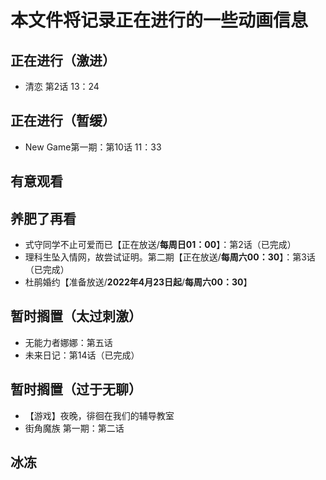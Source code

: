 # 本文件将记录正在进行的一些动画信息

## 正在进行（激进）

- 清恋 第2话 13：24


## 正在进行（暂缓）

- New Game第一期：第10话 11：33

## 有意观看


## 养肥了再看

- 式守同学不止可爱而已【正在放送/**每周日01：00**】：第2话（已完成）
- 理科生坠入情网，故尝试证明。第二期【正在放送/**每周六00：30**】：第3话（已完成）
- 杜鹃婚约【准备放送/**2022年4月23日起**/**每周六00：30**】

## 暂时搁置（太过刺激）

- 无能力者娜娜：第五话
- 未来日记：第14话（已完成）

## 暂时搁置（过于无聊）

- 【游戏】夜晚，徘徊在我们的辅导教室
- 街角魔族 第一期：第二话

## 冰冻

